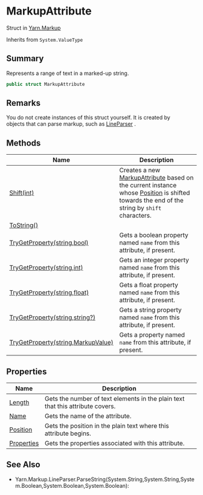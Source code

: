 # MarkupAttribute

Struct in [Yarn.Markup](yarn.markup.md)

Inherits from `System.ValueType`

## Summary

Represents a range of text in a marked-up string.

```csharp
public struct MarkupAttribute
```

## Remarks

You do not create instances of this struct yourself. It is created by\
objects that can parse markup, such as [LineParser](yarn.markup.lineparser.md) .

## Methods

| Name                                                                                  | Description                                                                                                                                                                                                             |
| ------------------------------------------------------------------------------------- | ----------------------------------------------------------------------------------------------------------------------------------------------------------------------------------------------------------------------- |
| [Shift(int)](yarn.markup.markupattribute.shift.md)                                    | Creates a new [MarkupAttribute](yarn.markup.markupattribute.md) based on the current instance whose [Position](yarn.markup.markupattribute.position.md) is shifted towards the end of the string by `shift` characters. |
| [ToString()](yarn.markup.markupattribute.tostring.md)                                 |                                                                                                                                                                                                                         |
| [TryGetProperty(string,bool)](yarn.markup.markupattribute.trygetproperty-5.md)        | Gets a boolean property named `name` from this attribute, if present.                                                                                                                                                   |
| [TryGetProperty(string,int)](yarn.markup.markupattribute.trygetproperty-3.md)         | Gets an integer property named `name` from this attribute, if present.                                                                                                                                                  |
| [TryGetProperty(string,float)](yarn.markup.markupattribute.trygetproperty-2.md)       | Gets a float property named `name` from this attribute, if present.                                                                                                                                                     |
| [TryGetProperty(string,string?)](yarn.markup.markupattribute.trygetproperty-4.md)     | Gets a string property named `name` from this attribute, if present.                                                                                                                                                    |
| [TryGetProperty(string,MarkupValue)](yarn.markup.markupattribute.trygetproperty-1.md) | Gets a property named `name` from this attribute, if present.                                                                                                                                                           |

## Properties

| Name                                                    | Description                                                                    |
| ------------------------------------------------------- | ------------------------------------------------------------------------------ |
| [Length](yarn.markup.markupattribute.length.md)         | Gets the number of text elements in the plain text that this attribute covers. |
| [Name](yarn.markup.markupattribute.name.md)             | Gets the name of the attribute.                                                |
| [Position](yarn.markup.markupattribute.position.md)     | Gets the position in the plain text where this attribute begins.               |
| [Properties](yarn.markup.markupattribute.properties.md) | Gets the properties associated with this attribute.                            |

## See Also

* Yarn.Markup.LineParser.ParseString(System.String,System.String,System.Boolean,System.Boolean,System.Boolean):
